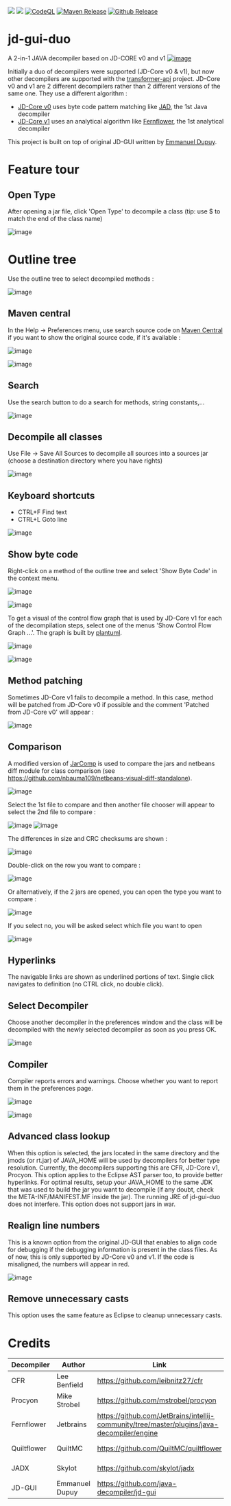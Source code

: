 [![](https://jitpack.io/v/nbauma109/jd-gui-duo.svg)](https://jitpack.io/#nbauma109/jd-gui-duo)
[![](https://jitci.com/gh/nbauma109/jd-gui-duo/svg)](https://jitci.com/gh/nbauma109/jd-gui-duo)
[![CodeQL](https://github.com/nbauma109/jd-gui-duo/actions/workflows/codeql-analysis.yml/badge.svg)](https://github.com/nbauma109/jd-gui-duo/actions/workflows/codeql-analysis.yml)
[![Maven Release](https://github.com/nbauma109/jd-gui-duo/actions/workflows/maven.yml/badge.svg)](https://github.com/nbauma109/jd-gui-duo/actions/workflows/maven.yml)
[![Github Release](https://github.com/nbauma109/jd-gui-duo/actions/workflows/release.yml/badge.svg)](https://github.com/nbauma109/jd-gui-duo/actions/workflows/release.yml)

# jd-gui-duo
A 2-in-1 JAVA decompiler based on JD-CORE v0 and v1 [![image](https://user-images.githubusercontent.com/9403560/156565769-51264b92-4850-46c1-ad33-a4211a4c89ec.png)](https://jitpack.io/com/github/nbauma109/jd-gui-duo/jd-gui-duo/master-SNAPSHOT/jd-gui-duo-master-SNAPSHOT.zip)

Initially a duo of decompilers were supported (JD-Core v0 & v1), but now other decompilers are supported with the [transformer-api](https://github.com/nbauma109/transformer-api) project.
JD-Core v0 and v1 are 2 different decompilers rather than 2 different versions of the same one. They use a different algorithm :
 - [JD-Core v0](https://github.com/nbauma109/jd-core-v0) uses byte code pattern matching like [JAD](http://www.kpdus.com/jad.html), the 1st Java decompiler
 - [JD-Core v1](https://github.com/nbauma109/jd-core) uses an analytical algorithm like [Fernflower](https://github.com/fesh0r/fernflower), the 1st analytical decompiler

This project is built on top of original JD-GUI written by [Emmanuel Dupuy](https://github.com/emmanue1).

# Feature tour

## Open Type

After opening a jar file, click 'Open Type' to decompile a class (tip: use $ to match the end of the class name)

![image](https://user-images.githubusercontent.com/9403560/169690563-32909189-d748-4978-a2c7-acc5da2cadf4.png)

# Outline tree

Use the outline tree to select decompiled methods :

![image](https://user-images.githubusercontent.com/9403560/169690314-24cc1cad-9beb-44c4-b9fe-e9bc909054e2.png)

## Maven central

In the Help -> Preferences menu, use search source code on [Maven Central](https://search.maven.org/) if you want to show the original source code, if it's available :

![image](https://user-images.githubusercontent.com/9403560/169690664-6a3e1a40-dda9-4f3f-9eac-515a24ae9e65.png)

![image](https://user-images.githubusercontent.com/9403560/169690709-3d191968-69bf-4323-acd2-387541012a5d.png)

## Search

Use the search button to do a search for methods, string constants,...

![image](https://user-images.githubusercontent.com/9403560/169690812-1cde4346-0d08-41d9-b321-280a81727a31.png)

## Decompile all classes

Use File -> Save All Sources to decompile all sources into a sources jar (choose a destination directory where you have rights)

![image](https://user-images.githubusercontent.com/9403560/169691065-a7a56b8c-5949-412f-a855-816eff1aca71.png)

## Keyboard shortcuts

 - CTRL+F Find text
 - CTRL+L Goto line

![image](https://user-images.githubusercontent.com/9403560/169691345-622a15dc-8ef8-4470-9ebb-1d5f86f126b2.png)

## Show byte code

Right-click on a method of the outline tree and select 'Show Byte Code' in the context menu.

![image](https://user-images.githubusercontent.com/9403560/169691669-8672828a-3cc0-4622-a083-4f36159b9463.png)

![image](https://user-images.githubusercontent.com/9403560/169691698-65e13ee6-5cde-41d5-b924-58f1a36abda7.png)

To get a visual of the control flow graph that is used by JD-Core v1 for each of the decompilation steps, select one of the menus 'Show Control Flow Graph ...'.
The graph is built by [plantuml](https://plantuml.com/).

![image](https://user-images.githubusercontent.com/9403560/169707683-bfbf0aed-78f1-4f70-91bb-0a4d98ed08ba.png)

![image](https://user-images.githubusercontent.com/9403560/169707573-9cc0d318-e6c3-47b0-8f37-eb70df1e0b3e.png)


## Method patching

Sometimes JD-Core v1 fails to decompile a method. In this case, method will be patched from JD-Core v0 if possible and the comment 'Patched from JD-Core v0' will appear :

![image](https://user-images.githubusercontent.com/9403560/169692097-4f96d304-4bac-4596-a3bf-076ae49b8670.png)


## Comparison

A modified version of [JarComp](https://activityworkshop.net/software/jarcomp/index.html) is used to compare the jars and netbeans diff module for class comparison (see https://github.com/nbauma109/netbeans-visual-diff-standalone).

![image](https://user-images.githubusercontent.com/9403560/169692577-1d14cacc-71b0-458c-ad5c-a8686ae2fb95.png)

Select the 1st file to compare and then another file chooser will appear to select the 2nd file to compare :

![image](https://user-images.githubusercontent.com/9403560/169710515-ca023077-9f5a-474c-a35b-918289be01c6.png)
![image](https://user-images.githubusercontent.com/9403560/169694196-0fa04413-9cf1-4255-8ad0-163776c42eec.png)

The differences in size and CRC checksums are shown :

![image](https://user-images.githubusercontent.com/9403560/169694899-a4f57fcf-95aa-4481-8351-99827d544625.png)

Double-click on the row you want to compare :

![image](https://user-images.githubusercontent.com/9403560/169694362-3c760435-6a4a-46c3-8944-941cea481033.png)

Or alternatively, if the 2 jars are opened, you can open the type you want to compare :

![image](https://user-images.githubusercontent.com/9403560/169694513-8e8ebf31-c0c9-4235-879d-94b2dc5799e8.png)

If you select no, you will be asked select which file you want to open

![image](https://user-images.githubusercontent.com/9403560/169694563-ac77422d-3a1b-416a-92ba-c916206bbfbd.png)

## Hyperlinks

The navigable links are shown as underlined portions of text. Single click navigates to definition (no CTRL click, no double click).

## Select Decompiler

Choose another decompiler in the preferences window and the class will be decompiled with the newly selected decompiler as soon as you press OK.

![image](https://user-images.githubusercontent.com/9403560/169696132-fe35d1b2-b0e3-48a3-9023-831d6fcf49fe.png)

## Compiler

Compiler reports errors and warnings. Choose whether you want to report them in the preferences page.

![image](https://user-images.githubusercontent.com/9403560/169695981-73198acd-7962-47ba-a540-23a872a6a862.png)

![image](https://user-images.githubusercontent.com/9403560/169695797-2a97058e-1768-42aa-8cd4-34cd1f2f2043.png)

## Advanced class lookup

When this option is selected, the jars located in the same directory and the jmods (or rt.jar) of JAVA_HOME will be used by decompilers for better type resolution.
Currently, the decompilers supporting this are CFR, JD-Core v1, Procyon.
This option applies to the Eclipse AST parser too, to provide better hyperlinks.
For optimal results, setup your JAVA_HOME to the same JDK that was used to build the jar you want to decompile (if any doubt, check the META-INF/MANIFEST.MF inside the jar).
The running JRE of jd-gui-duo does not interfere.
This option does not support jars in war.

## Realign line numbers

This is a known option from the original JD-GUI that enables to align code for debugging if the debugging information is present in the class files.
As of now, this is only supported by JD-Core v0 and v1.
If the code is misaligned, the numbers will appear in red.

![image](https://user-images.githubusercontent.com/9403560/169709845-e9da03fe-5fce-4014-aa4d-56c288f0d864.png)

## Remove unnecessary casts

This option uses the same feature as Eclipse to cleanup unnecessary casts.

# Credits

Decompiler|Author|Link|License
--- | --- | --- | ---
CFR|Lee Benfield|https://github.com/leibnitz27/cfr|MIT
Procyon|Mike Strobel|https://github.com/mstrobel/procyon|Apache v2
Fernflower|Jetbrains|https://github.com/JetBrains/intellij-community/tree/master/plugins/java-decompiler/engine|Apache v2
Quiltflower|QuiltMC|https://github.com/QuiltMC/quiltflower|Apache v2
JADX|Skylot|https://github.com/skylot/jadx|Apache v2
JD-GUI|Emmanuel Dupuy|https://github.com/java-decompiler/jd-gui|GPL v3
